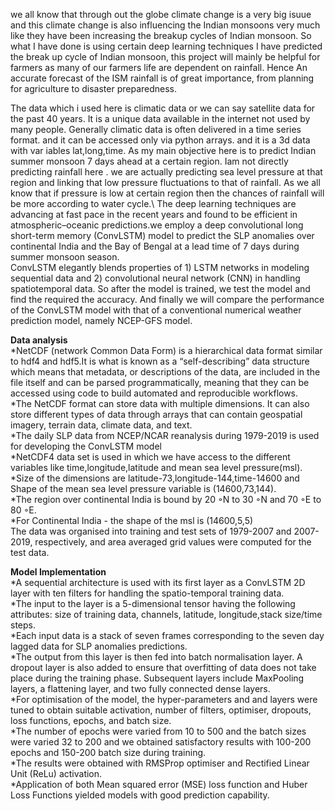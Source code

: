 we all know that through out the globe climate change is a very big isuue and this climate change is also influencing the Indian monsoons very much like they have been increasing the breakup cycles of Indian monsoon. So what I have done is using certain deep learning techniques I have predicted the break up cycle of Indian monsoon, this project will mainly be helpful for farmers as many of our farmers life are dependent on rainfall. Hence An accurate forecast of the ISM rainfall is of great importance, from planning for agriculture to disaster preparedness.

The data which i used here is climatic data or we can say satellite data for the past 40 years.
It is a unique data available in the internet not used by many people.
Generally climatic data is often delivered in a time series format. and it can be accessed only via python arrays. and it is a 3d data with var iables lat,long,time.
As my main objective here is to predict Indian summer monsoon 7 days ahead at a certain region. 
Iam not directly predicting rainfall here . we are actually predicting sea level pressure at that region and linking that low pressure fluctuations to that of rainfall. As we all know that if pressure is low at certain region then the chances of rainfall will be more according to water cycle.\ 
The deep learning techniques are advancing at fast pace in the recent years and found to be efficient in atmospheric–oceanic predictions.we employ a deep convolutional long short-term memory (ConvLSTM) model to predict the SLP anomalies over continental India and the Bay of Bengal at a lead time of 7 days during summer monsoon season.\
ConvLSTM elegantly blends properties of 1) LSTM networks in modeling sequential 
data and 2) convolutional neural network (CNN) in handling spatiotemporal data.
So after the model is trained, we test the model and find the required the accuracy.
And finally we will compare the performance of the ConvLSTM model with that of a conventional numerical weather prediction model, namely NCEP-GFS model.


__Data analysis__\
*NetCDF (network Common Data Form) is a hierarchical data format similar to hdf4 and hdf5.It is what is known as a “self-describing” data structure which means that metadata, or descriptions of the data, are included in the file itself and can be parsed programmatically, meaning that they can be accessed using code to build automated and reproducible workflows.\
*The NetCDF format can store data with multiple dimensions. It can also store different types of data through arrays that can contain geospatial imagery, terrain data, climate data, and text.\
*The daily SLP data from NCEP/NCAR reanalysis during 1979-2019 is used for developing the ConvLSTM model\
*NetCDF4 data set is used in which we have access to the different variables like time,longitude,latitude and mean sea level pressure(msl).\
*Size of the dimensions are latitude-73,longitude-144,time-14600 and Shape of the mean sea level pressure variable is (14600,73,144).\
*The region over continental India is bound by 20 ◦N to 30 ◦N and 70 ◦E to 80 ◦E.\
*For Continental India - the shape of the msl is (14600,5,5)\
The data was organised into training and test sets of 1979-2007 and 2007-2019, respectively, and area averaged grid values were computed for the test data.

__Model Implementation__\
*A sequential architecture is used with its first layer as a
ConvLSTM 2D layer with ten filters for handling the
spatio-temporal training data.\
*The input to the layer is a 5-dimensional tensor having the
following attributes: size of training data, channels, latitude,
longitude,stack size/time steps.\
*Each input data is a stack of seven frames corresponding to the
seven day lagged data for SLP anomalies predictions.\
*The output from this layer is then fed into batch normalisation
layer. A dropout layer is also added to ensure that overfitting of
data does not take place during the training phase. Subsequent
layers include MaxPooling layers, a flattening layer, and two fully
connected dense layers.\
*For optimisation of the model, the hyper-parameters and and
layers were tuned to obtain suitable activation, number of filters,
optimiser, dropouts, loss functions, epochs, and batch size.\
*The number of epochs were varied from 10 to 500 and the batch
sizes were varied 32 to 200 and we obtained satisfactory results
with 100-200 epochs and 150-200 batch size during training.\
*The results were obtained with RMSProp optimiser and
Rectified Linear Unit (ReLu) activation.\
*Application of both Mean squared error (MSE) loss function and
Huber Loss Functions yielded models with good prediction
capability.
